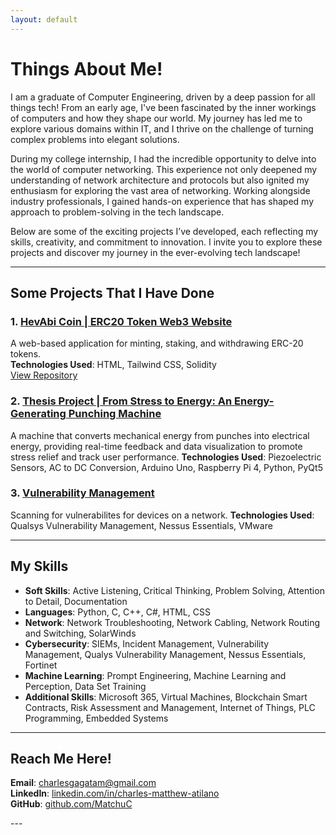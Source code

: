 ```yaml
---
layout: default
---
```


# Things About Me!

I am a graduate of Computer Engineering, driven by a deep passion for all things tech! From an early age, I've been fascinated by the inner workings of computers and how they shape our world. My journey has led me to explore various domains within IT, and I thrive on the challenge of turning complex problems into elegant solutions.

During my college internship, I had the incredible opportunity to delve into the world of computer networking. This experience not only deepened my understanding of network architecture and protocols but also ignited my enthusiasm for exploring the vast area of networking. Working alongside industry professionals, I gained hands-on experience that has shaped my approach to problem-solving in the tech landscape.

Below are some of the exciting projects I’ve developed, each reflecting my skills, creativity, and commitment to innovation. I invite you to explore these projects and discover my journey in the ever-evolving tech landscape!

---

## Some Projects That I Have Done

### 1. **[HevAbi Coin | ERC20 Token Web3 Website](hevAbi.md)**
A web-based application for minting, staking, and withdrawing ERC-20 tokens.  
**Technologies Used**: HTML, Tailwind CSS, Solidity  
[View Repository](https://github.com/CharlesMatthewAtilano/HevAbi)

### 2. **[Thesis Project | From Stress to Energy: An Energy-Generating Punching Machine](thesis.md)**
A machine that converts mechanical energy from punches into electrical energy, providing real-time feedback and data visualization to promote stress relief and track user performance.
**Technologies Used**: Piezoelectric Sensors, AC to DC Conversion, Arduino Uno, Raspberry Pi 4, Python, PyQt5 

### 3. **[Vulnerability Management](vulMan.md)**
Scanning for vulnerabilites for devices on a network.
**Technologies Used**: Qualsys Vulnerability Management, Nessus Essentials, VMware



---

## My Skills

- **Soft Skills**: Active Listening, Critical Thinking, Problem Solving, Attention to Detail, Documentation 
- **Languages**: Python, C, C++, C#, HTML, CSS 
- **Network**: Network Troubleshooting, Network Cabling, Network Routing and Switching, SolarWinds
- **Cybersecurity**: SIEMs, Incident Management, Vulnerability Management, Qualys Vulnerability Management, Nessus Essentials, Fortinet
- **Machine Learning**: Prompt Engineering, Machine Learning and Perception, Data Set Training
- **Additional Skills**: Microsoft 365, Virtual Machines, Blockchain Smart Contracts, Risk Assessment and Management, Internet of Things, PLC Programming, Embedded Systems 

---

## Reach Me Here!

<p>
    <strong>Email</strong>: <a href="https://mail.google.com/mail/?view=cm&fs=1&to=charlesgagatam@gmail.com" target="_blank">charlesgagatam@gmail.com</a><br>
    <strong>LinkedIn</strong>: <a href="https://linkedin.com/in/charles-matthew-atilano" target="_blank">linkedin.com/in/charles-matthew-atilano</a><br>
    <strong>GitHub</strong>: <a href="https://github.com/MatchuC" target="_blank">github.com/MatchuC</a>
</p>
---
